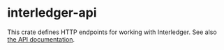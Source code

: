# interledger-api

This crate defines HTTP endpoints for working with Interledger.
See also [the API documentation](https://github.com/interledger-rs/interledger-rs/blob/master/docs/api.md).
